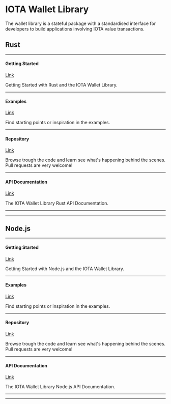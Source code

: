 # IOTA Wallet Library

The wallet library is a stateful package with a standardised interface for developers to build applications involving IOTA value transactions.

## Rust
---------------

#### **Getting Started** ####
[Link](https://wallet-lib.docs.iota.org/libraries/rust/getting_started.html)

Getting Started with Rust and the IOTA Wallet Library.

---

#### **Examples** ####
[Link](https://wallet-lib.docs.iota.org/libraries/rust/examples.html)

Find starting points or inspiration in the examples.

---

#### **Repository** ####
[Link](https://github.com/iotaledger/wallet.rs)

Browse trough the code and learn see what's happening behind the scenes. Pull requests are very welcome!

---

#### **API Documentation** ####
[Link](https://wallet-lib.docs.iota.org/docs/iota_wallet/index.html)

The IOTA Wallet Library Rust API Documentation.

---
---------------


## Node.js
---------------

#### **Getting Started** ####
[Link](https://wallet-lib.docs.iota.org/libraries/nodejs/getting_started.html)

Getting Started with Node.js and the IOTA Wallet Library.

---

#### **Examples** ####
[Link](https://wallet-lib.docs.iota.org/libraries/nodejs/examples.html)

Find starting points or inspiration in the examples.

---

#### **Repository** ####
[Link](https://github.com/iotaledger/wallet.rs/tree/develop/bindings/nodejs)

Browse trough the code and learn see what's happening behind the scenes. Pull requests are very welcome!

---

#### **API Documentation** ####
[Link](https://wallet-lib.docs.iota.org/libraries/nodejs/api_reference.html)

The IOTA Wallet Library Node.js API Documentation.

---
---------------
